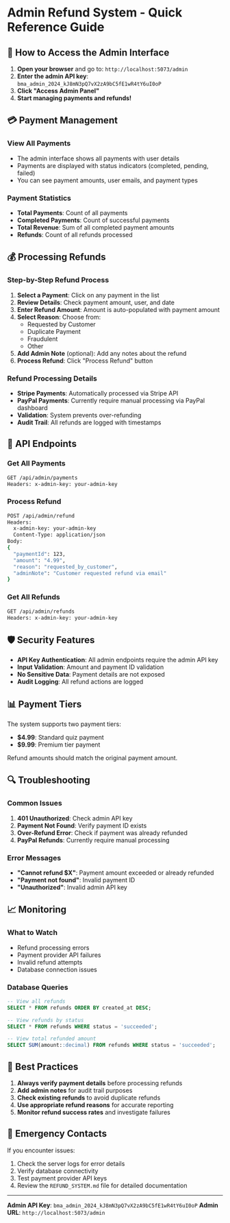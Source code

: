 # Admin Refund System - Quick Reference Guide

## 🚀 How to Access the Admin Interface

1. **Open your browser** and go to: `http://localhost:5073/admin`
2. **Enter the admin API key**: `bma_admin_2024_kJ8mN3pQ7vX2zA9bC5fE1wR4tY6uI0oP`
3. **Click "Access Admin Panel"**
4. **Start managing payments and refunds!**

## 💳 Payment Management

### View All Payments
- The admin interface shows all payments with user details
- Payments are displayed with status indicators (completed, pending, failed)
- You can see payment amounts, user emails, and payment types

### Payment Statistics
- **Total Payments**: Count of all payments
- **Completed Payments**: Count of successful payments
- **Total Revenue**: Sum of all completed payment amounts
- **Refunds**: Count of all refunds processed

## 💰 Processing Refunds

### Step-by-Step Refund Process
1. **Select a Payment**: Click on any payment in the list
2. **Review Details**: Check payment amount, user, and date
3. **Enter Refund Amount**: Amount is auto-populated with payment amount
4. **Select Reason**: Choose from:
   - Requested by Customer
   - Duplicate Payment
   - Fraudulent
   - Other
5. **Add Admin Note** (optional): Add any notes about the refund
6. **Process Refund**: Click "Process Refund" button

### Refund Processing Details
- **Stripe Payments**: Automatically processed via Stripe API
- **PayPal Payments**: Currently require manual processing via PayPal dashboard
- **Validation**: System prevents over-refunding
- **Audit Trail**: All refunds are logged with timestamps

## 🔧 API Endpoints

### Get All Payments
```bash
GET /api/admin/payments
Headers: x-admin-key: your-admin-key
```

### Process Refund
```bash
POST /api/admin/refund
Headers:
  x-admin-key: your-admin-key
  Content-Type: application/json
Body:
{
  "paymentId": 123,
  "amount": "4.99",
  "reason": "requested_by_customer",
  "adminNote": "Customer requested refund via email"
}
```

### Get All Refunds
```bash
GET /api/admin/refunds
Headers: x-admin-key: your-admin-key
```

## 🛡️ Security Features

- **API Key Authentication**: All admin endpoints require the admin API key
- **Input Validation**: Amount and payment ID validation
- **No Sensitive Data**: Payment details are not exposed
- **Audit Logging**: All refund actions are logged

## 📊 Payment Tiers

The system supports two payment tiers:
- **$4.99**: Standard quiz payment
- **$9.99**: Premium tier payment

Refund amounts should match the original payment amount.

## 🔍 Troubleshooting

### Common Issues
1. **401 Unauthorized**: Check admin API key
2. **Payment Not Found**: Verify payment ID exists
3. **Over-Refund Error**: Check if payment was already refunded
4. **PayPal Refunds**: Currently require manual processing

### Error Messages
- **"Cannot refund $X"**: Payment amount exceeded or already refunded
- **"Payment not found"**: Invalid payment ID
- **"Unauthorized"**: Invalid admin API key

## 📈 Monitoring

### What to Watch
- Refund processing errors
- Payment provider API failures
- Invalid refund attempts
- Database connection issues

### Database Queries
```sql
-- View all refunds
SELECT * FROM refunds ORDER BY created_at DESC;

-- View refunds by status
SELECT * FROM refunds WHERE status = 'succeeded';

-- View total refunded amount
SELECT SUM(amount::decimal) FROM refunds WHERE status = 'succeeded';
```

## 🎯 Best Practices

1. **Always verify payment details** before processing refunds
2. **Add admin notes** for audit trail purposes
3. **Check existing refunds** to avoid duplicate refunds
4. **Use appropriate refund reasons** for accurate reporting
5. **Monitor refund success rates** and investigate failures

## 🚨 Emergency Contacts

If you encounter issues:
1. Check the server logs for error details
2. Verify database connectivity
3. Test payment provider API keys
4. Review the `REFUND_SYSTEM.md` file for detailed documentation

---

**Admin API Key**: `bma_admin_2024_kJ8mN3pQ7vX2zA9bC5fE1wR4tY6uI0oP`
**Admin URL**: `http://localhost:5073/admin` 